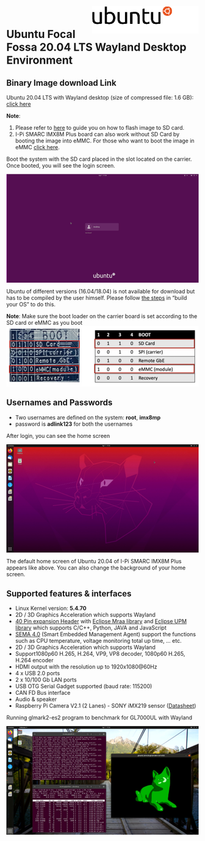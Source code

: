 <img src="UbuntuImages.assets\ubuntu_logo_hex.png" alt="ubuntu_logo_hex" style="zoom:70%;" align="right" />
<br>

# Ubuntu Focal Fossa 20.04 LTS Wayland Desktop Environment

<div class= "bullets">

## Binary Image download Link

Ubuntu 20.04 LTS with Wayland desktop (size of compressed file: 1.6 GB): [click here](https://hq0epm0west0us0storage.blob.core.windows.net/$web/public/SMARC/LEC-iMX8MP/Images/Ubuntu/LEC-IMX8MP-2G-IPi-SMARC-PLUS-Ubuntu20_04-1v2-20210521.zip)

**Note**:

1. Please refer to [here](HowToFlashImageSD.html) to guide you on how to flash image to SD card.
2. I-Pi SMARC IMX8M Plus board can also work without SD Card by booting the image into eMMC. For those who want to boot the image in eMMC [click here](HowToFlashImageeMMC.html).



Boot the system with the SD card placed in the slot located on the carrier. Once booted, you will see the login screen.

<img src="UbuntuImages.assets\Screenshot_1.png" alt="logo" style="zoom:100%; margin-left: auto; margin-right: auto; display: block;" />


Ubuntu of different versions (16.04/18.04) is not available for download but has to be compiled by the user himself. Please follow [the steps](HowToBuildUbuntu.html) in “build your OS” to do this.

**Note**: Make sure the boot loader on the carrier board is set according to the SD card or eMMC as you boot
<img src="UbuntuImages.assets\Boot_loadert.png" alt="logo" style="margin-left: auto; margin-right: auto; display: block;" />

## Usernames and Passwords

- Two usernames are defined on the system: **root**, **imx8mp**
- password is **adlink123** for both the usernames

After login, you can see the home screen

<img src="UbuntuImages.assets\Screenshot_2.png" alt="logo" style="zoom:100%; margin-left: auto; margin-right: auto; display: block;" />


The default home screen of Ubuntu 20.04 of I-Pi SMARC IMX8M Plus appears like above. You can also change the background of your home screen.


## Supported features & interfaces

- Linux Kernel version: **5.4.70**
- 2D / 3D Graphics Acceleration which supports Wayland
- [40 Pin expansion Header](UserInterfaces.html)  with [Eclipse Mraa library](https://github.com/eclipse/mraa) and [Eclipse UPM library](https://github.com/eclipse/upm) which supports C/C++, Python, JAVA and JavaScript
- [SEMA 4.0](https://adlink-epm.github.io/sema-doc/#/) (Smart Embedded Management Agent) support the functions such as CPU temperature, voltage monitoring total up time, ... etc.
- 2D / 3D Graphics Acceleration which supports Wayland
- Support1080p60 H.265, H.264, VP9, VP8 decoder, 1080p60 H.265, H.264 encoder
- HDMI output with the resolution up to 1920x1080@60Hz
- 4 x USB 2.0 ports
- 2 x 10/100 Gb LAN ports
- USB OTG Serial Gadget supported (baud rate: 115200)
- CAN FD Bus interface
- Audio & speaker
- Raspberry Pi Camera V2.1 (2 Lanes) - SONY iMX219 sensor ([Datasheet](https://www.raspberrypi.org/documentation/hardware/camera/))

Running glmark2-es2 program to benchmark for GL7000UL with Wayland

<img src="UbuntuImages.assets\glmark2.png" alt="logo" style="zoom:100%; margin-left: auto; margin-right: auto; display: block;" />

## 
</div>